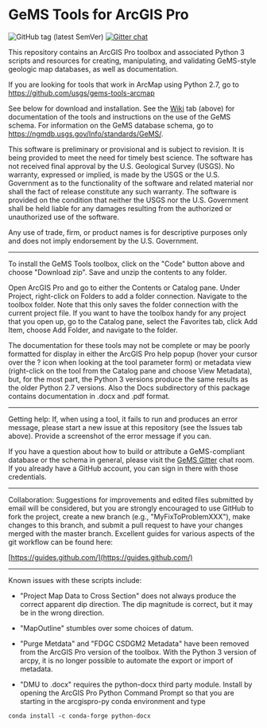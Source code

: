 # GeMS Tools for ArcGIS Pro
![GitHub tag (latest SemVer)](https://img.shields.io/github/v/tag/usgs/gems-tools-pro) [![Gitter chat](https://badges.gitter.im/gitterHQ/gitter.png)](https://gitter.im/gems-schema/community)



This repository contains an ArcGIS Pro toolbox and associated Python 3 scripts and resources for creating, manipulating, and validating GeMS-style geologic map databases, as well as documentation.

If you are looking for tools that work in ArcMap using Python 2.7, go to https://github.com/usgs/gems-tools-arcmap

See below for download and installation. See the [Wiki](https://github.com/usgs/gems-tools-pro/wiki) tab (above) for documentation of the tools and instructions on the use of the GeMS schema. For information on the GeMS database schema, go to https://ngmdb.usgs.gov/Info/standards/GeMS/.

This software is preliminary or provisional and is subject to revision. It is being provided to meet the need for timely best science. The software has not received final approval by the U.S. Geological Survey (USGS). No warranty, expressed or implied, is made by the USGS or the U.S. Government as to the functionality of the software and related material nor shall the fact of release constitute any such warranty. The software is provided on the condition that neither the USGS nor the U.S. Government shall be held liable for any damages resulting from the authorized or unauthorized use of the software.

Any use of trade, firm, or product names is for descriptive purposes only and does not imply endorsement by the U.S. Government.

-----------------------------------------------------------------

To install the GeMS Tools toolbox, click on the "Code" button above and choose "Download zip". Save and unzip the contents to any folder.

Open ArcGIS Pro and go to either the Contents or Catalog pane. Under Project, right-click on Folders to add a folder connection. Navigate to the toolbox folder. Note that this only saves the folder connection with the current project file. If you want to have the toolbox handy for any project that you open up, go to the Catalog pane, select the Favorites tab, click Add Item, choose Add Folder, and navigate to the folder.

The documentation for these tools may not be complete or may be poorly formatted for display in either the ArcGIS Pro help popup (hover your cursor over the ? icon when looking at the tool parameter form) or metadata view (right-click on the tool from the Catalog pane and choose View Metadata), but, for the most part, the Python 3 versions produce the same results as the older Python 2.7 versions. Also the Docs subdirectory of this package contains documentation in .docx and .pdf format.

-----------------------------------------------------------------

Getting help: If, when using a tool, it fails to run and produces an error message, please start a new issue at this repository (see the Issues tab above). Provide a screenshot of the error message if you can.

If you have a question about how to build or attribute a GeMS-compliant database or the schema in general, please visit the [GeMS Gitter](https://gitter.im/gems-schema/community#) chat room. If you already have a GitHub account, you can sign in there with those credentials.

-----------------------------------------------------------------

Collaboration: Suggestions for improvements and edited files submitted by email will be considered, but you are strongly encouraged to use GitHub to fork the project, create a new branch (e.g., "MyFixToProblemXXX"), make changes to this branch, and submit a pull request to have your changes merged with the master branch. Excellent guides for various aspects of the git workflow can be found here:

[https://guides.github.com/](https://guides.github.com/)

-----------------------------------------------------------------

Known issues with these scripts include:

* "Project Map Data to Cross Section" does not always produce the correct apparent dip direction. The dip magnitude is correct, but it may be in the wrong direction.

* "MapOutline" stumbles over some choices of datum.

* "Purge Metdata" and "FDGC CSDGM2 Metadata" have been removed from the ArcGIS Pro version of the toolbox. With the Python 3 version of arcpy, it is no longer possible to automate the export or import of metadata.

* "DMU to .docx" requires the python-docx third party module. Install by opening the ArcGIS Pro Python Command Prompt so that you are starting in the arcgispro-py conda environment and type

`conda install -c conda-forge python-docx`
